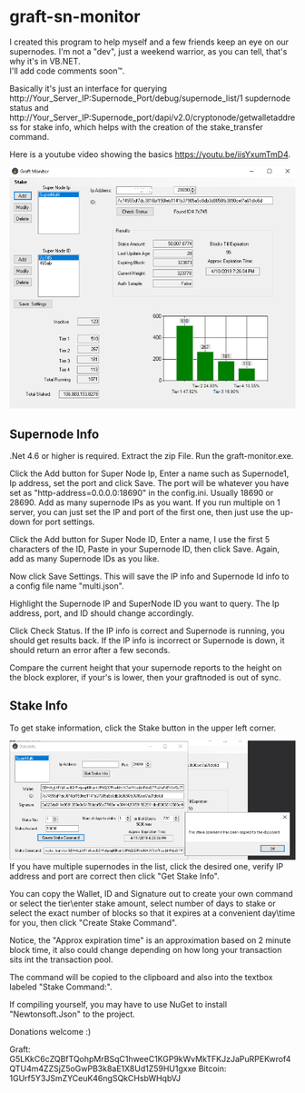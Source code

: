 # graft-sn-monitor

I created this program to help myself and a few friends keep an eye on our supernodes.
I'm not a "dev", just a weekend warrior, as you can tell, that's why it's in VB.NET.   
I'll add code comments soon™.

Basically it's just an interface for querying http://Your_Server_IP:Supernode_Port/debug/supernode_list/1 supdernode status and  http://Your_Server_IP:Supernode_port/dapi/v2.0/cryptonode/getwalletaddress
for stake info, which helps with the creation of the stake_transfer command.


Here is a youtube video showing the basics https://youtu.be/iisYxumTmD4.

![1](images/1.png)


## Supernode Info
.Net 4.6 or higher is required. 
Extract the zip File. Run the graft-monitor.exe.

Click the Add button for Super Node Ip, Enter a name such as Supernode1, Ip address, set the port and click Save.
The port will be whatever you have set as "http-address=0.0.0.0:18690" in the config.ini. Usually 18690 or 28690.
Add as many supernode IPs as you want. If you run multiple on 1 server, you can just set the IP and port of the first one, then just use the up-down for port settings.


Click the Add button for Super Node ID, Enter a name, I use the first 5 characters of the ID, Paste in your Supernode ID, then click Save.
Again, add as many Supernode IDs as you like.

Now click Save Settings.  This will save the IP info and Supernode Id info to a config file name "multi.json".

Highlight the Supernode IP and SuperNode ID you want to query.  The Ip address, port, and ID should change accordingly.

Click Check Status.
If the IP info is correct and Supernode is running, you should get results back.  If the IP info is incorrect or Supernode is down, it should return an error after a few seconds.  

Compare the current height that your supernode reports to the height on the block explorer, if your's is lower, then your graftnoded is out of sync.

## Stake Info

To get stake information, click the Stake button in the upper left corner.

![2](images/stake.PNG)
If you have multiple supernodes in the list, click the desired one, verify IP address and port are correct then click "Get Stake Info".

You can copy the Wallet, ID and Signature out to create your own command or select the tier\enter stake amount, select number of days to stake or select the exact number of blocks so that it expires at a convenient day\time for you, then click "Create Stake Command".

Notice, the "Approx expiration time" is an approximation based on 2 minute block time, it also could change depending on how long your transaction sits int the transaction pool.

The command will be copied to the clipboard and also into the textbox labeled "Stake Command:".




If compiling yourself, you may have to use NuGet to install "Newtonsoft.Json" to the project.








Donations welcome :)

Graft: G5LKkC6cZQBfTQohpMrBSqC1hweeC1KGP9kWvMkTFKJzJaPuRPEKwrof4QTU4m4ZZSjZ5oGwPB3k8aE1X8Ud1Z59HU1gxxe
Bitcoin: 1GUrf5Y3JSmZYCeuK46ngSQkCHsbWHqbVJ


